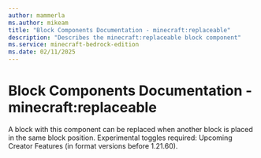 ```yaml
---
author: mammerla
ms.author: mikeam
title: "Block Components Documentation - minecraft:replaceable"
description: "Describes the minecraft:replaceable block component"
ms.service: minecraft-bedrock-edition
ms.date: 02/11/2025 
---
```


# Block Components Documentation - minecraft:replaceable

A block with this component can be replaced when another block is placed in the same block position.
Experimental toggles required: Upcoming Creator Features (in format versions before 1.21.60).
